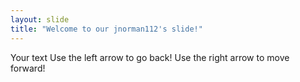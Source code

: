 ```yaml
---
layout: slide
title: "Welcome to our jnorman112's slide!"
---
```

Your text
Use the left arrow to go back!
Use the right arrow to move forward!
